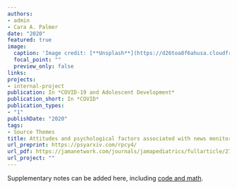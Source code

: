 ```yaml
---
authors:
- admin
- Cara A. Palmer
date: "2020"
featured: true
image:
  caption: 'Image credit: [**Unsplash**](https://d26toa8f6ahusa.cloudfront.net/wp-content/uploads/2020/03/18090451/social-distancing.jpg)'
  focal_point: ""
  preview_only: false
links:
projects:
- internal-project
publication: In *COVID-19 and Adolescent Development*
publication_short: In *COVID*
publication_types:
- "1"
publishDate: "2020"
tags:
- Source Themes
title: Attitudes and psychological factors associated with news monitoring, social distancing, disinfecting, and hoarding behaviors among US adolescents during the Coronavirus-19 pandemic. 
url_preprint: https://psyarxiv.com/rpcy4/
url_pdf: https://jamanetwork.com/journals/jamapediatrics/fullarticle/2767276
url_project: ""
---
```


Supplementary notes can be added here, including [code and math](https://sourcethemes.com/academic/docs/writing-markdown-latex/).

